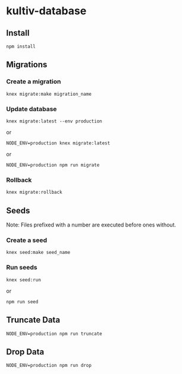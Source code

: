 # kultiv-database

## Install
`npm install`

## Migrations

### Create a migration
`knex migrate:make migration_name`

### Update database
`knex migrate:latest --env production`

or

`NODE_ENV=production knex migrate:latest`

or

`NODE_ENV=production npm run migrate`

### Rollback
`knex migrate:rollback`

## Seeds
Note: Files prefixed with a number are executed before ones without.

### Create a seed
`knex seed:make seed_name`

### Run seeds
`knex seed:run`

or

`npm run seed`

## Truncate Data
`NODE_ENV=production npm run truncate`

## Drop Data
`NODE_ENV=production npm run drop`


